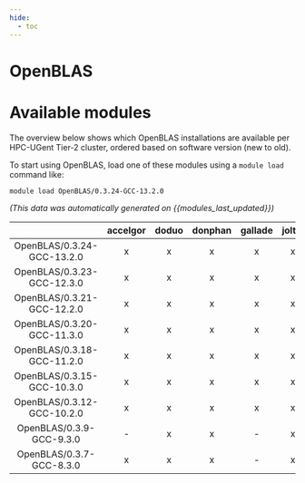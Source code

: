 ```yaml
---
hide:
  - toc
---
```


OpenBLAS
========

# Available modules


The overview below shows which OpenBLAS installations are available per HPC-UGent Tier-2 cluster, ordered based on software version (new to old).

To start using OpenBLAS, load one of these modules using a `module load` command like:

```shell
module load OpenBLAS/0.3.24-GCC-13.2.0
```

*(This data was automatically generated on {{modules_last_updated}})*  

| |accelgor|doduo|donphan|gallade|joltik|shinx|skitty|
| :---: | :---: | :---: | :---: | :---: | :---: | :---: | :---: |
|OpenBLAS/0.3.24-GCC-13.2.0|x|x|x|x|x|x|x|
|OpenBLAS/0.3.23-GCC-12.3.0|x|x|x|x|x|x|x|
|OpenBLAS/0.3.21-GCC-12.2.0|x|x|x|x|x|-|-|
|OpenBLAS/0.3.20-GCC-11.3.0|x|x|x|x|x|x|-|
|OpenBLAS/0.3.18-GCC-11.2.0|x|x|x|x|x|-|-|
|OpenBLAS/0.3.15-GCC-10.3.0|x|x|x|x|x|-|-|
|OpenBLAS/0.3.12-GCC-10.2.0|x|x|x|x|x|-|-|
|OpenBLAS/0.3.9-GCC-9.3.0|-|x|x|-|x|-|-|
|OpenBLAS/0.3.7-GCC-8.3.0|x|x|x|-|x|-|-|
